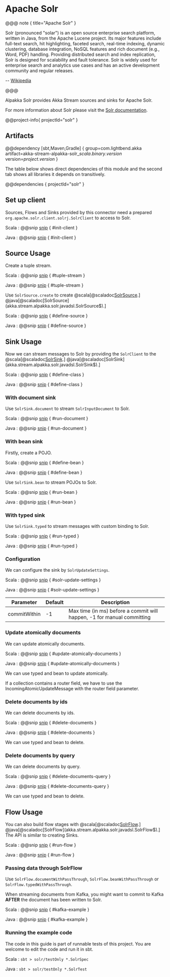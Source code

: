 # Apache Solr

@@@ note { title="Apache Solr" }

Solr (pronounced "solar") is an open source enterprise search platform, written in Java, from the Apache Lucene project. Its major features include full-text search, hit highlighting, faceted search, real-time indexing, dynamic clustering, database integration, NoSQL features and rich document (e.g., Word, PDF) handling. Providing distributed search and index replication, Solr is designed for scalability and fault tolerance. Solr is widely used for enterprise search and analytics use cases and has an active development community and regular releases.

-- [Wikipedia](https://en.wikipedia.org/wiki/Apache_Solr)
 
@@@

Alpakka Solr provides Akka Stream sources and sinks for Apache Solr.

For more information about Solr please visit the [Solr documentation](http://lucene.apache.org/solr/resources.html).

@@project-info{ projectId="solr" }

## Artifacts

@@dependency [sbt,Maven,Gradle] {
  group=com.lightbend.akka
  artifact=akka-stream-alpakka-solr_$scala.binary.version$
  version=$project.version$
}

The table below shows direct dependencies of this module and the second tab shows all libraries it depends on transitively.

@@dependencies { projectId="solr" }


## Set up client

Sources, Flows and Sinks provided by this connector need a prepared `org.apache.solr.client.solrj.SolrClient` to
access to Solr.


Scala
: @@snip [snip](/solr/src/test/scala/docs/scaladsl/SolrSpec.scala) { #init-client }

Java
: @@snip [snip](/solr/src/test/java/docs/javadsl/SolrTest.java) { #init-client }


## Source Usage

Create a tuple stream.

Scala
: @@snip [snip](/solr/src/test/scala/docs/scaladsl/SolrSpec.scala) { #tuple-stream }

Java
: @@snip [snip](/solr/src/test/java/docs/javadsl/SolrTest.java) { #tuple-stream }


Use `SolrSource.create` to create 
@scala[@scaladoc[SolrSource](akka.stream.alpakka.solr.scaladsl.SolrSource$).]
@java[@scaladoc[SolrSource](akka.stream.alpakka.solr.javadsl.SolrSource$).]


Scala
: @@snip [snip](/solr/src/test/scala/docs/scaladsl/SolrSpec.scala) { #define-source }

Java
: @@snip [snip](/solr/src/test/java/docs/javadsl/SolrTest.java) { #define-source }

## Sink Usage

Now we can stream messages to Solr by providing the `SolrClient` to the
@scala[@scaladoc[SolrSink](akka.stream.alpakka.solr.scaladsl.SolrSink$).]
@java[@scaladoc[SolrSink](akka.stream.alpakka.solr.javadsl.SolrSink$).]


Scala
: @@snip [snip](/solr/src/test/scala/docs/scaladsl/SolrSpec.scala) { #define-class }

Java
: @@snip [snip](/solr/src/test/java/docs/javadsl/SolrTest.java) { #define-class }

### With document sink

Use `SolrSink.document` to stream `SolrInputDocument` to Solr.


Scala
: @@snip [snip](/solr/src/test/scala/docs/scaladsl/SolrSpec.scala) { #run-document }

Java
: @@snip [snip](/solr/src/test/java/docs/javadsl/SolrTest.java) { #run-document }

### With bean sink

Firstly, create a POJO.

Scala
: @@snip [snip](/solr/src/test/scala/docs/scaladsl/SolrSpec.scala) { #define-bean }

Java
: @@snip [snip](/solr/src/test/java/docs/javadsl/SolrTest.java) { #define-bean }

Use `SolrSink.bean` to stream POJOs to Solr.


Scala
: @@snip [snip](/solr/src/test/scala/docs/scaladsl/SolrSpec.scala) { #run-bean }

Java
: @@snip [snip](/solr/src/test/java/docs/javadsl/SolrTest.java) { #run-bean }

### With typed sink

Use `SolrSink.typed` to stream messages with custom binding to Solr.


Scala
: @@snip [snip](/solr/src/test/scala/docs/scaladsl/SolrSpec.scala) { #run-typed }

Java
: @@snip [snip](/solr/src/test/java/docs/javadsl/SolrTest.java) { #run-typed }

### Configuration

We can configure the sink by `SolrUpdateSettings`.


Scala
: @@snip [snip](/solr/src/test/scala/docs/scaladsl/SolrSpec.scala) { #solr-update-settings }

Java
: @@snip [snip](/solr/src/test/java/docs/javadsl/SolrTest.java) { #solr-update-settings }


| Parameter           | Default | Description                                                                                            |
| ------------------- | ------- | ------------------------------------------------------------------------------------------------------ | 
| commitWithin        | -1      | Max time (in ms) before a commit will happen, -1 for manual committing |

### Update atomically documents

We can update atomically documents.

Scala
: @@snip [snip](/solr/src/test/scala/docs/scaladsl/SolrSpec.scala) { #update-atomically-documents }

Java
: @@snip [snip](/solr/src/test/java/docs/javadsl/SolrTest.java) { #update-atomically-documents }

We can use typed and bean to update atomically.

If a collection contains a router field, we have to use the IncomingAtomicUpdateMessage with the router field parameter.

### Delete documents by ids

We can delete documents by ids.

Scala
: @@snip [snip](/solr/src/test/scala/docs/scaladsl/SolrSpec.scala) { #delete-documents }

Java
: @@snip [snip](/solr/src/test/java/docs/javadsl/SolrTest.java) { #delete-documents }

We can use typed and bean to delete.

### Delete documents by query

We can delete documents by query.

Scala
: @@snip [snip](/solr/src/test/scala/docs/scaladsl/SolrSpec.scala) { #delete-documents-query }

Java
: @@snip [snip](/solr/src/test/java/docs/javadsl/SolrTest.java) { #delete-documents-query }

We can use typed and bean to delete.



## Flow Usage

You can also build flow stages with
@scala[@scaladoc[SolrFlow](akka.stream.alpakka.solr.scaladsl.SolrFlow$).]
@java[@scaladoc[SolrFlow](akka.stream.alpakka.solr.javadsl.SolrFlow$).]
The API is similar to creating Sinks.

Scala
: @@snip [snip](/solr/src/test/scala/docs/scaladsl/SolrSpec.scala) { #run-flow }

Java
: @@snip [snip](/solr/src/test/java/docs/javadsl/SolrTest.java) { #run-flow }

### Passing data through SolrFlow

Use `SolrFlow.documentWithPassThrough`, `SolrFlow.beanWithPassThrough` or `SolrFlow.typedWithPassThrough`.

When streaming documents from Kafka, you might want to commit to Kafka **AFTER** the document has been written to Solr.

Scala
: @@snip [snip](/solr/src/test/scala/docs/scaladsl/SolrSpec.scala) { #kafka-example }

Java
: @@snip [snip](/solr/src/test/java/docs/javadsl/SolrTest.java) { #kafka-example }


### Running the example code

The code in this guide is part of runnable tests of this project. You are welcome to edit the code and run it in sbt.

Scala
:   ```
    sbt
    > solr/testOnly *.SolrSpec
    ```

Java
:   ```
    sbt
    > solr/testOnly *.SolrTest
    ```
